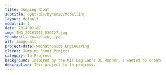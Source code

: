 ```yaml
---
title: Jumping Robot
subtitle: Controls/Dynamic/Modelling 
layout: default
modal-id: 1
date: 2014-07-07
img: IMG_20161216_030727.jpg
thumbnail: coverBucky.jpg
alt: image-alt
project-date: Mechatronics Engineering
client: Jumping Robot Project
category: In Progress
background: Inspired by the MIT Leg Lab’s 3D Hopper, I wanted to create an electro mechanical hopper, which balances with reaction wheels. This project has helped me learn and try out different controls techniques.
description: This project is in progress.
---
```

